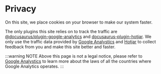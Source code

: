 # Privacy

On this site, we place cookies on your browser to make our system faster.

The only plugins this site relies on to track the traffic are [@docusaurus/plugin-google-analytics](https://docusaurus.io/docs/api/plugins/@docusaurus/plugin-google-analytics) and [docusaurus-plugin-hotjar](https://github.com/ArtFlag/docusaurus-plugin-hotjar). We only use the traffic data provided by [Google Analystics](https://analytics.google.com/) and [Hotjar](https://www.hotjar.com/) to collect feedback from you and make this site better and faster.

:::warning NOTE
Above this page is not a legal notice, please refer to [Google Analystics](https://analytics.google.com/) to learn more about the laws of all the countries where Google Analytics operates.
:::

